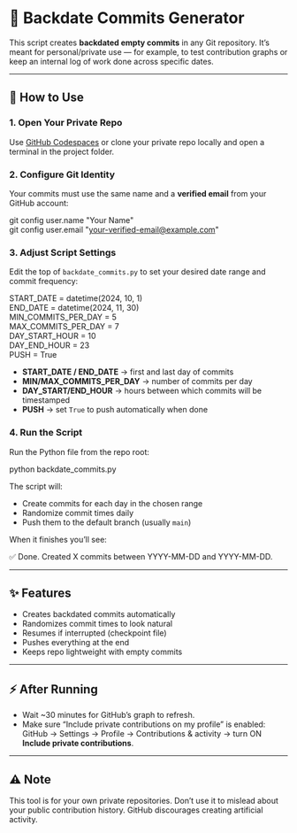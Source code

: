 # 🔄 Backdate Commits Generator

This script creates **backdated empty commits** in any Git repository. It’s meant for personal/private use — for example, to test contribution graphs or keep an internal log of work done across specific dates.

---

## 🚀 How to Use

### 1. Open Your Private Repo
Use [GitHub Codespaces](https://github.com/features/codespaces) or clone your private repo locally and open a terminal in the project folder.

### 2. Configure Git Identity
Your commits must use the same name and a **verified email** from your GitHub account:

git config user.name "Your Name"  
git config user.email "your-verified-email@example.com"

### 3. Adjust Script Settings
Edit the top of `backdate_commits.py` to set your desired date range and commit frequency:

START_DATE = datetime(2024, 10, 1)  
END_DATE   = datetime(2024, 11, 30)  
MIN_COMMITS_PER_DAY = 5  
MAX_COMMITS_PER_DAY = 7  
DAY_START_HOUR = 10  
DAY_END_HOUR   = 23  
PUSH = True  

- **START_DATE / END_DATE** → first and last day of commits  
- **MIN/MAX_COMMITS_PER_DAY** → number of commits per day  
- **DAY_START/END_HOUR** → hours between which commits will be timestamped  
- **PUSH** → set `True` to push automatically when done  

### 4. Run the Script
Run the Python file from the repo root:

python backdate_commits.py

The script will:
- Create commits for each day in the chosen range
- Randomize commit times daily
- Push them to the default branch (usually `main`)

When it finishes you’ll see:

✅ Done. Created X commits between YYYY-MM-DD and YYYY-MM-DD.

---

## ✨ Features

- Creates backdated commits automatically  
- Randomizes commit times to look natural  
- Resumes if interrupted (checkpoint file)  
- Pushes everything at the end  
- Keeps repo lightweight with empty commits  

---

## ⚡ After Running

- Wait ~30 minutes for GitHub’s graph to refresh.  
- Make sure “Include private contributions on my profile” is enabled:
  GitHub → Settings → Profile → Contributions & activity → turn ON **Include private contributions**.

---

## ⚠️ Note

This tool is for your own private repositories. Don’t use it to mislead about your public contribution history. GitHub discourages creating artificial activity.
